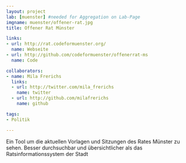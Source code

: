 ```yaml
---
layout: project
lab: [muenster] #needed for Aggregation on Lab-Page
imgname: muenster/offener-rat.jpg
title: Offener Rat Münster

links:
- url: http://rat.codeformuenster.org/
  name: Webseite
- url: http://github.com/codeformuenster/offenerrat-ms
  name: Code

collaborators:
- name: Mila Frerichs
  links:
  - url: http://twitter.com/mila_frerichs
    name: twitter
  - url: http://github.com/milafrerichs
    name: github

tags:
- Politik

---
```


Ein Tool um die aktuellen Vorlagen und Sitzungen des Rates Münster zu sehen.
Besser durchsuchbar und übersichtlicher als das Ratsinformationssystem der Stadt
